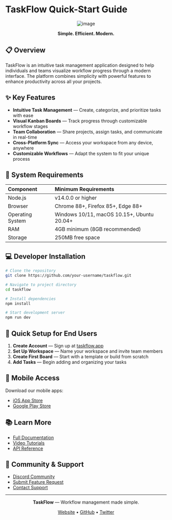 # TaskFlow Quick-Start Guide

<div align="center">
  
![image](https://github.com/user-attachments/assets/3171de9f-9ece-4c4d-9ab0-7716956cc172)


**Simple. Efficient. Modern.**

</div>

## 📋 Overview

TaskFlow is an intuitive task management application designed to help individuals and teams visualize workflow progress through a modern interface. The platform combines simplicity with powerful features to enhance productivity across all your projects.

## ✨ Key Features

- **Intuitive Task Management** — Create, categorize, and prioritize tasks with ease
- **Visual Kanban Boards** — Track progress through customizable workflow stages
- **Team Collaboration** — Share projects, assign tasks, and communicate in real-time
- **Cross-Platform Sync** — Access your workspace from any device, anywhere
- **Customizable Workflows** — Adapt the system to fit your unique process

## 🔧 System Requirements

| Component | Minimum Requirements |
|:----------|:---------------------|
| Node.js   | v14.0.0 or higher    |
| Browser   | Chrome 88+, Firefox 85+, Edge 88+ |
| Operating System | Windows 10/11, macOS 10.15+, Ubuntu 20.04+ |
| RAM       | 4GB minimum (8GB recommended) |
| Storage   | 250MB free space     |

## 💻 Developer Installation

```bash
# Clone the repository
git clone https://github.com/your-username/taskflow.git

# Navigate to project directory
cd taskflow

# Install dependencies
npm install

# Start development server
npm run dev
```

## 🚀 Quick Setup for End Users

1. **Create Account** — Sign up at [taskflow.app](https://taskflow.app)
2. **Set Up Workspace** — Name your workspace and invite team members
3. **Create First Board** — Start with a template or build from scratch
4. **Add Tasks** — Begin adding and organizing your tasks

## 📱 Mobile Access

Download our mobile apps:
- [iOS App Store](https://apps.apple.com/app/taskflow)
- [Google Play Store](https://play.google.com/store/apps/details?id=com.taskflow)

## 📚 Learn More

- [Full Documentation](https://docs.taskflow.app)
- [Video Tutorials](https://learn.taskflow.app/videos)
- [API Reference](https://api.taskflow.app)

## 💬 Community & Support

- [Discord Community](https://discord.gg/taskflow)
- [Submit Feature Request](https://feedback.taskflow.app)
- [Contact Support](mailto:support@taskflow.app)

---

<div align="center">
  
**TaskFlow** — Workflow management made simple.

[Website](https://taskflow.app) • [GitHub](https://github.com/taskflow) • [Twitter](https://twitter.com/taskflow)

</div>
